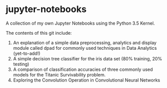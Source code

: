 # jupyter-notebooks
A collection of my own Jupyter Notebooks using the Python 3.5 Kernel.

The contents of this git include:

1. An explanation of a simple data preprocessing, analytics and display module called dpad for commonly used techniques in Data Analytics (yet-to-add!)
2. A simple decision tree classifier for the iris data set (80% training, 20% testing)
3. A comparison of classification accuracies of three commonly used models for the Titanic Survivability problem.
4. Exploring the Convolution Operation in Convolutional Neural Networks
